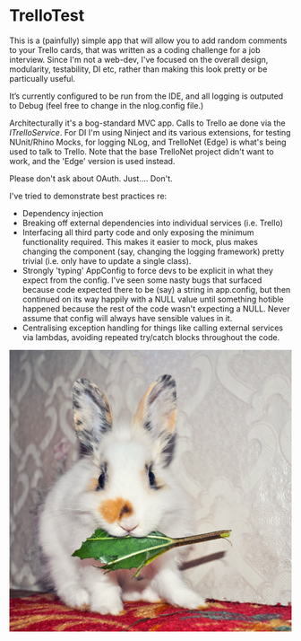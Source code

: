 # TrelloTest

This is a (painfully) simple app that will allow you to add random comments to your Trello cards, that was written as a coding challenge for a job interview.  Since I'm not a web-dev, I've focused on the overall design, modularity, testability, DI etc, rather than making this look pretty or be particually useful.

It’s currently configured to be run from the IDE, and all logging is outputed to Debug (feel free to change in the nlog.config file.)

Architecturally it's a bog-standard MVC app.  Calls to Trello ae done via the *ITrelloService*.  For DI I'm using Ninject and its various extensions, for testing NUnit/Rhino Mocks, for logging NLog, and TrelloNet (Edge) is what's being used to talk to Trello.  Note that the base TrelloNet project didn't want to work, and the 'Edge' version is used instead.

Please don't ask about OAuth.  Just....  Don't.

I've tried to demonstrate best practices re:
* Dependency injection
* Breaking off external dependencies into individual services (i.e. Trello)
* Interfacing all third party code and only exposing the minimum functionality required.  This makes it easier to mock, plus makes changing the component (say, changing the logging framework) pretty trivial (i.e. only have to update a single class).
* Strongly 'typing' AppConfig to force devs to be explicit in what they expect from the config.  I've seen some nasty bugs that surfaced because code expected there to be (say) a string in app.config, but then continued on its way happily with a NULL value until something hotible happened because the rest of the code wasn't expecting a NULL.  Never assume that config will always have sensible values in it.
* Centralising exception handling for things like calling external services via lambdas, avoiding repeated try/catch blocks throughout the code.

![A bunny.  YOU decide.](./bunny.jpg)
